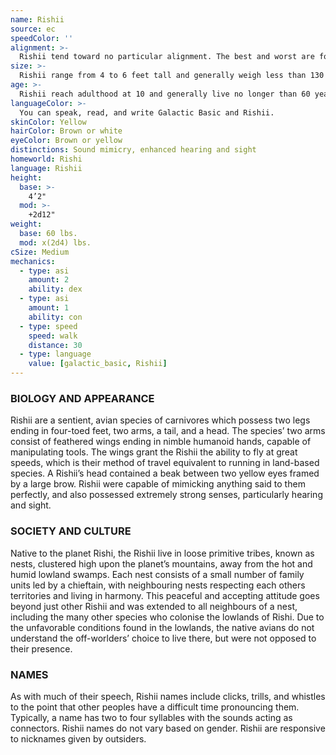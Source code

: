```yaml
---
name: Rishii
source: ec
speedColor: ''
alignment: >-
  Rishii tend toward no particular alignment. The best and worst are found among them.
size: >-
  Rishii range from 4 to 6 feet tall and generally weigh less than 130 lbs. Regardless of your position in that range, your size is Medium.
age: >-
  Rishii reach adulthood at 10 and generally live no longer than 60 years.
languageColor: >-
  You can speak, read, and write Galactic Basic and Rishii. 
skinColor: Yellow
hairColor: Brown or white
eyeColor: Brown or yellow
distinctions: Sound mimicry, enhanced hearing and sight
homeworld: Rishi
language: Rishii
height:
  base: >-
    4’2"
  mod: >-
    +2d12"
weight:
  base: 60 lbs.
  mod: x(2d4) lbs.
cSize: Medium
mechanics:
  - type: asi
    amount: 2
    ability: dex
  - type: asi
    amount: 1
    ability: con
  - type: speed
    speed: walk
    distance: 30
  - type: language
    value: [galactic_basic, Rishii]
---
```

### BIOLOGY AND APPEARANCE
Rishii are a sentient, avian species of carnivores which possess two legs ending in four-toed feet, two arms, a tail, and a head. The species’ two arms consist of feathered wings ending in nimble humanoid hands, capable of manipulating tools. The wings grant the Rishii the ability to fly at great speeds, which is their method of travel equivalent to running in land-based species. A Rishii’s head contained a beak between two yellow eyes framed by a large brow. Rishii were capable of mimicking anything said to them perfectly, and also possessed extremely strong senses, particularly hearing and sight.

### SOCIETY AND CULTURE
Native to the planet Rishi, the Rishii live in loose primitive tribes, known as nests, clustered high upon the planet’s mountains, away from the hot and humid lowland swamps. Each nest consists of a small number of family units led by a chieftain, with neighbouring nests respecting each others territories and living in harmony. This peaceful and accepting attitude goes beyond just other Rishii and was extended to all neighbours of a nest, including the many other species who colonise the lowlands of Rishi. Due to the unfavorable conditions found in the lowlands, the native avians do not understand the off-worlders’ choice to live there, but were not opposed to their presence.

### NAMES
As with much of their speech, Rishii names include clicks, trills, and whistles to the point that other peoples have a difficult time pronouncing them. Typically, a name has two to four syllables with the sounds acting as connectors. Rishii names do not vary based on gender. Rishii are responsive to nicknames given by outsiders.



    